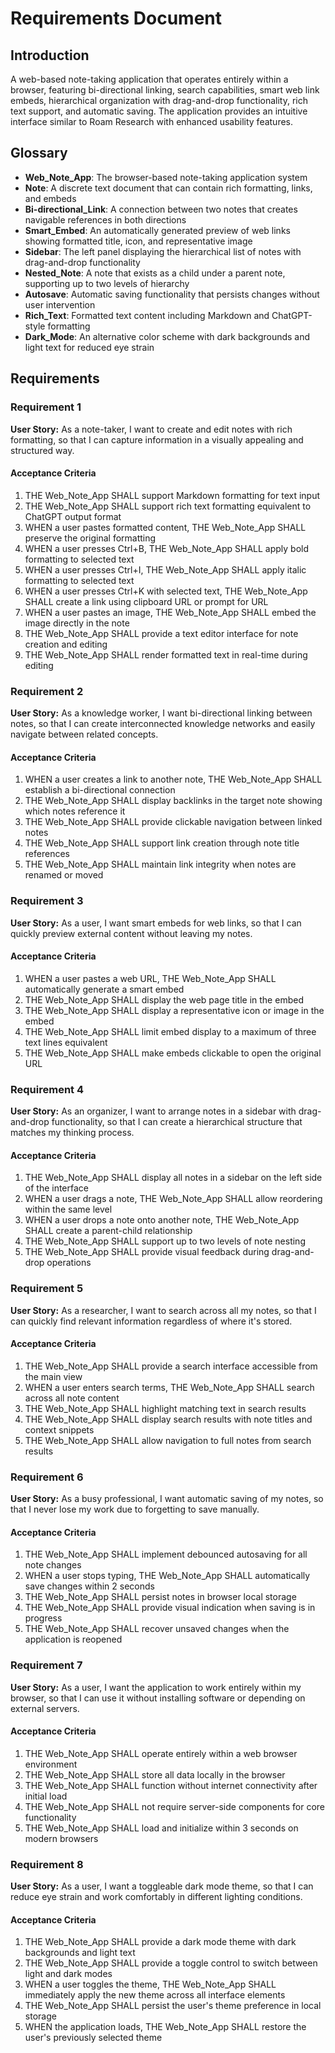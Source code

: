 # Requirements Document

## Introduction

A web-based note-taking application that operates entirely within a browser, featuring bi-directional linking, search capabilities, smart web link embeds, hierarchical organization with drag-and-drop functionality, rich text support, and automatic saving. The application provides an intuitive interface similar to Roam Research with enhanced usability features.

## Glossary

- **Web_Note_App**: The browser-based note-taking application system
- **Note**: A discrete text document that can contain rich formatting, links, and embeds
- **Bi-directional_Link**: A connection between two notes that creates navigable references in both directions
- **Smart_Embed**: An automatically generated preview of web links showing formatted title, icon, and representative image
- **Sidebar**: The left panel displaying the hierarchical list of notes with drag-and-drop functionality
- **Nested_Note**: A note that exists as a child under a parent note, supporting up to two levels of hierarchy
- **Autosave**: Automatic saving functionality that persists changes without user intervention
- **Rich_Text**: Formatted text content including Markdown and ChatGPT-style formatting
- **Dark_Mode**: An alternative color scheme with dark backgrounds and light text for reduced eye strain

## Requirements

### Requirement 1

**User Story:** As a note-taker, I want to create and edit notes with rich formatting, so that I can capture information in a visually appealing and structured way.

#### Acceptance Criteria

1. THE Web_Note_App SHALL support Markdown formatting for text input
2. THE Web_Note_App SHALL support rich text formatting equivalent to ChatGPT output format
3. WHEN a user pastes formatted content, THE Web_Note_App SHALL preserve the original formatting
4. WHEN a user presses Ctrl+B, THE Web_Note_App SHALL apply bold formatting to selected text
5. WHEN a user presses Ctrl+I, THE Web_Note_App SHALL apply italic formatting to selected text
6. WHEN a user presses Ctrl+K with selected text, THE Web_Note_App SHALL create a link using clipboard URL or prompt for URL
7. WHEN a user pastes an image, THE Web_Note_App SHALL embed the image directly in the note
8. THE Web_Note_App SHALL provide a text editor interface for note creation and editing
9. THE Web_Note_App SHALL render formatted text in real-time during editing

### Requirement 2

**User Story:** As a knowledge worker, I want bi-directional linking between notes, so that I can create interconnected knowledge networks and easily navigate between related concepts.

#### Acceptance Criteria

1. WHEN a user creates a link to another note, THE Web_Note_App SHALL establish a bi-directional connection
2. THE Web_Note_App SHALL display backlinks in the target note showing which notes reference it
3. THE Web_Note_App SHALL provide clickable navigation between linked notes
4. THE Web_Note_App SHALL support link creation through note title references
5. THE Web_Note_App SHALL maintain link integrity when notes are renamed or moved

### Requirement 3

**User Story:** As a user, I want smart embeds for web links, so that I can quickly preview external content without leaving my notes.

#### Acceptance Criteria

1. WHEN a user pastes a web URL, THE Web_Note_App SHALL automatically generate a smart embed
2. THE Web_Note_App SHALL display the web page title in the embed
3. THE Web_Note_App SHALL display a representative icon or image in the embed
4. THE Web_Note_App SHALL limit embed display to a maximum of three text lines equivalent
5. THE Web_Note_App SHALL make embeds clickable to open the original URL

### Requirement 4

**User Story:** As an organizer, I want to arrange notes in a sidebar with drag-and-drop functionality, so that I can create a hierarchical structure that matches my thinking process.

#### Acceptance Criteria

1. THE Web_Note_App SHALL display all notes in a sidebar on the left side of the interface
2. WHEN a user drags a note, THE Web_Note_App SHALL allow reordering within the same level
3. WHEN a user drops a note onto another note, THE Web_Note_App SHALL create a parent-child relationship
4. THE Web_Note_App SHALL support up to two levels of note nesting
5. THE Web_Note_App SHALL provide visual feedback during drag-and-drop operations

### Requirement 5

**User Story:** As a researcher, I want to search across all my notes, so that I can quickly find relevant information regardless of where it's stored.

#### Acceptance Criteria

1. THE Web_Note_App SHALL provide a search interface accessible from the main view
2. WHEN a user enters search terms, THE Web_Note_App SHALL search across all note content
3. THE Web_Note_App SHALL highlight matching text in search results
4. THE Web_Note_App SHALL display search results with note titles and context snippets
5. THE Web_Note_App SHALL allow navigation to full notes from search results

### Requirement 6

**User Story:** As a busy professional, I want automatic saving of my notes, so that I never lose my work due to forgetting to save manually.

#### Acceptance Criteria

1. THE Web_Note_App SHALL implement debounced autosaving for all note changes
2. WHEN a user stops typing, THE Web_Note_App SHALL automatically save changes within 2 seconds
3. THE Web_Note_App SHALL persist notes in browser local storage
4. THE Web_Note_App SHALL provide visual indication when saving is in progress
5. THE Web_Note_App SHALL recover unsaved changes when the application is reopened

### Requirement 7

**User Story:** As a user, I want the application to work entirely within my browser, so that I can use it without installing software or depending on external servers.

#### Acceptance Criteria

1. THE Web_Note_App SHALL operate entirely within a web browser environment
2. THE Web_Note_App SHALL store all data locally in the browser
3. THE Web_Note_App SHALL function without internet connectivity after initial load
4. THE Web_Note_App SHALL not require server-side components for core functionality
5. THE Web_Note_App SHALL load and initialize within 3 seconds on modern browsers

### Requirement 8

**User Story:** As a user, I want a toggleable dark mode theme, so that I can reduce eye strain and work comfortably in different lighting conditions.

#### Acceptance Criteria

1. THE Web_Note_App SHALL provide a dark mode theme with dark backgrounds and light text
2. THE Web_Note_App SHALL provide a toggle control to switch between light and dark modes
3. WHEN a user toggles the theme, THE Web_Note_App SHALL immediately apply the new theme across all interface elements
4. THE Web_Note_App SHALL persist the user's theme preference in local storage
5. WHEN the application loads, THE Web_Note_App SHALL restore the user's previously selected theme